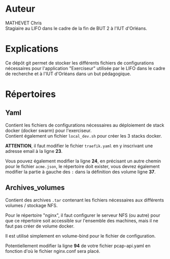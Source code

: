# Auteur

MATHEVET Chris  
Stagiaire au LIFO dans le cadre de la fin de BUT 2 à l'IUT d'Orléans.  

# Explications

Ce dépôt git permet de stocker les différents fichiers de configurations nécessaires pour l'application "Exerciseur" utilisée par le LIFO dans le cadre de recherche et à l'IUT d'Orléans dans un but pédagogique.

# Répertoires

## Yaml

Contient les fichiers de configurations nécessaires au déploiement de stack docker (docker swarm) pour l'exerciseur.  
Contient également un fichier `local_dev.sh` pour créer les 3 stacks docker.

**ATTENTION**, il faut modifier le fichier `traefik.yaml` en y inscrivant une adresse email à la ligne **23**.

Vous pouvez également modifier la ligne **24**, en précisant un autre chemin pour le fichier `acme.json`, le répertoire doit exister, vous devrez également modifier la partie à gauche des `:` dans la définition des volume ligne **37**.

## Archives_volumes

Contient des archives `.tar` contenant les fichiers nécessaires aux différents volumes / stockage NFS.

Pour le répertoire "nginx", il faut configurer le serveur NFS (ou autre) pour que ce répertoire soit accessible sur l'ensemble des machines, mais il ne faut pas créer de volume docker.

Il est utilisé simplement en volume-bind pour le fichier de configuration.

Potentiellement modifier la ligne **94** de votre fichier pcap-api.yaml en fonction d'où le fichier nginx.conf sera placé.
